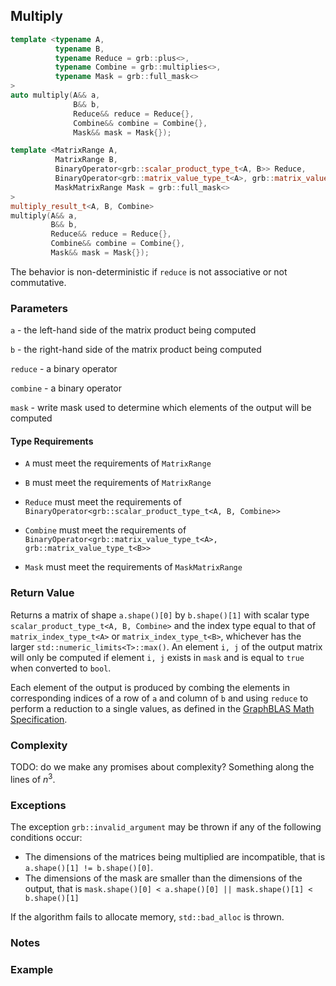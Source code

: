 ## Multiply

```cpp
template <typename A,
          typename B,
          typename Reduce = grb::plus<>,
          typename Combine = grb::multiplies<>,
          typename Mask = grb::full_mask<>
>
auto multiply(A&& a,
	          B&& b,
	          Reduce&& reduce = Reduce{},
	          Combine&& combine = Combine{},
	          Mask&& mask = Mask{});
```

```cpp
template <MatrixRange A,
          MatrixRange B,
          BinaryOperator<grb::scalar_product_type_t<A, B>> Reduce,
          BinaryOperator<grb::matrix_value_type_t<A>, grb::matrix_value_type_t<B>> Combine,
          MaskMatrixRange Mask = grb::full_mask<>
>
multiply_result_t<A, B, Combine>
multiply(A&& a,
	     B&& b,
	     Reduce&& reduce = Reduce{},
	     Combine&& combine = Combine{},
	     Mask&& mask = Mask{});
```

The behavior is non-deterministic if `reduce` is not associative or not commutative.

### Parameters
`a` - the left-hand side of the matrix product being computed

`b` - the right-hand side of the matrix product being computed

`reduce` - a binary operator

`combine` - a binary operator

`mask` - write mask used to determine which elements of the output will be computed

#### Type Requirements
- `A` must meet the requirements of `MatrixRange`

- `B` must meet the requirements of `MatrixRange`

- `Reduce` must meet the requirements of `BinaryOperator<grb::scalar_product_type_t<A, B, Combine>>`

- `Combine` must meet the requirements of `BinaryOperator<grb::matrix_value_type_t<A>, grb::matrix_value_type_t<B>>`

- `Mask` must meet the requirements of `MaskMatrixRange`

### Return Value

Returns a matrix of shape `a.shape()[0]` by `b.shape()[1]` with scalar type
`scalar_product_type_t<A, B, Combine>` and the index type equal to that of `matrix_index_type_t<A>`
or `matrix_index_type_t<B>`, whichever has the larger `std::numeric_limits<T>::max()`.  An element `i, j`
of the output matrix will only be computed if element `i, j` exists in `mask` and is equal to `true`
when converted to `bool`.

Each element of the output is produced by combing the elements in corresponding indices of a row of `a`
and column of `b` and using `reduce` to perform a reduction to a single values, as defined in the
[GraphBLAS Math Specification](https://github.com/GraphBLAS/graphblas-api-math).

### Complexity
TODO: do we make any promises about complexity?
Something along the lines of $n^3$.

### Exceptions
The exception `grb::invalid_argument` may be thrown if any of the following conditions occur:

- The dimensions of the matrices being multiplied are incompatible, that is `a.shape()[1] != b.shape()[0]`.
- The dimensions of the mask are smaller than the dimensions of the output, that is `mask.shape()[0] < a.shape()[0] || mask.shape()[1] < b.shape()[1]`

If the algorithm fails to allocate memory, `std::bad_alloc` is thrown.

### Notes

### Example